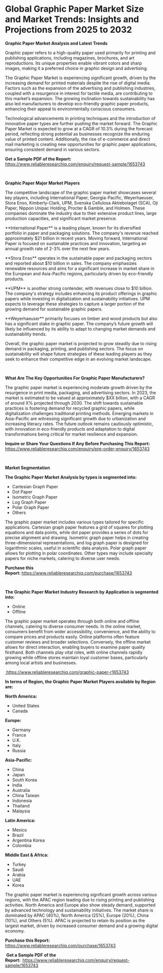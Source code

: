<p><h1>Global Graphic Paper Market Size and Market Trends: Insights and Projections from 2025 to 2032</h1></p><p><strong>Graphic Paper Market Analysis and Latest Trends</strong></p>
<p><p>Graphic paper refers to a high-quality paper used primarily for printing and publishing applications, including magazines, brochures, and art reproductions. Its unique properties enable vibrant colors and sharp images, making it a preferred choice in graphic design and advertising.</p><p>The Graphic Paper Market is experiencing significant growth, driven by the increasing demand for printed materials despite the rise of digital media. Factors such as the expansion of the advertising and publishing industries, coupled with a resurgence in interest for tactile media, are contributing to this market’s expansion. The growing inclination towards sustainability has also led manufacturers to develop eco-friendly graphic paper products, enhancing their appeal to environmentally conscious consumers.</p><p>Technological advancements in printing techniques and the introduction of innovative paper types are further pushing the market forward. The Graphic Paper Market is expected to grow at a CAGR of 10.3% during the forecast period, reflecting strong potential as businesses recognize the enduring value of printed content. Additionally, the rise of e-commerce and direct mail marketing is creating new opportunities for graphic paper applications, ensuring consistent demand in various sectors.</p></p>
<p><strong>Get a Sample PDF of the Report:&nbsp;</strong> <a href="https://www.reliableresearchiq.com/enquiry/request-sample/1653743?utm_campaign=2804&utm_medium=2&utm_source=Github&utm_content=ia&utm_term=16042025&utm_id=graphic-paper">https://www.reliableresearchiq.com/enquiry/request-sample/1653743</a></p>
<p>&nbsp;</p>
<p><strong>Graphic Paper Major Market Players</strong></p>
<p><p>The competitive landscape of the graphic paper market showcases several key players, including International Paper, Georgia-Pacific, Weyerhaeuser, Stora Enso, Kimberly-Clark, UPM, Svenska Cellulosa Aktiebolaget (SCA), Oji Paper, Nippon Unipac Holding, Procter & Gamble, and Holmen. These companies dominate the industry due to their extensive product lines, large production capacities, and significant market presence.</p><p>**International Paper** is a leading player, known for its diversified portfolio in paper and packaging solutions. The company's revenue reached approximately $21 billion in recent years. Moving forward, International Paper is focused on sustainable practices and innovation, targeting an annual growth rate of 2-3% over the next few years.</p><p>**Stora Enso** operates in the sustainable paper and packaging sectors and reported about $10 billion in sales. The company emphasizes renewable resources and aims for a significant increase in market share in the European and Asia-Pacific regions, particularly driven by eco-friendly products.</p><p>**UPM** is another strong contender, with revenues close to $10 billion. The company's strategy includes enhancing its product offerings in graphic papers while investing in digitalization and sustainability initiatives. UPM expects to leverage these strategies to capture a larger portion of the growing demand for sustainable graphic papers.</p><p>**Weyerhaeuser** primarily focuses on timber and wood products but also has a significant stake in graphic paper. The company’s future growth will likely be influenced by its ability to adapt to changing market demands and sustainability trends.</p><p>Overall, the graphic paper market is projected to grow steadily due to rising demand in packaging, printing, and publishing sectors. The focus on sustainability will shape future strategies of these leading players as they seek to enhance their competitive edge in an evolving market landscape.</p></p>
<p>&nbsp;</p>
<p><strong>What Are The Key Opportunities For Graphic Paper Manufacturers?</strong></p>
<p><p>The graphic paper market is experiencing moderate growth driven by the resurgence in print media, packaging, and advertising sectors. In 2023, the market is estimated to be valued at approximately $XX billion, with a CAGR of around X% projected through 2030. The shift towards sustainable practices is fostering demand for recycled graphic papers, while digitalization challenges traditional printing methods. Emerging markets in Asia-Pacific are witnessing significant growth due to urbanization and increasing literacy rates. The future outlook remains cautiously optimistic, with innovation in eco-friendly products and adaptation to digital transformations being critical for market resilience and expansion.</p></p>
<p><strong>Inquire or Share Your Questions If Any Before Purchasing This Report:</strong> <a href="https://www.reliableresearchiq.com/enquiry/pre-order-enquiry/1653743?utm_campaign=2804&utm_medium=2&utm_source=Github&utm_content=ia&utm_term=16042025&utm_id=graphic-paper">https://www.reliableresearchiq.com/enquiry/pre-order-enquiry/1653743</a></p>
<p>&nbsp;</p>
<p><strong>Market Segmentation</strong></p>
<p><strong>The Graphic Paper Market Analysis by types is segmented into:</strong></p>
<p><ul><li>Cartesian Graph Paper</li><li>Dot Paper</li><li>Isometric Graph Paper</li><li>Log Graph Paper</li><li>Polar Graph Paper</li><li>Others</li></ul></p>
<p><p>The graphic paper market includes various types tailored for specific applications. Cartesian graph paper features a grid of squares for plotting equations and data points, while dot paper provides a series of dots for precise alignment and drawing. Isometric graph paper helps in creating three-dimensional representations, and log graph paper is designed for logarithmic scales, useful in scientific data analysis. Polar graph paper allows for plotting in polar coordinates. Other types may include specialty papers for niche markets, catering to diverse user needs.</p></p>
<p><strong>Purchase this Report:&nbsp;</strong><a href="https://www.reliableresearchiq.com/purchase/1653743?utm_campaign=2804&utm_medium=2&utm_source=Github&utm_content=ia&utm_term=16042025&utm_id=graphic-paper">https://www.reliableresearchiq.com/purchase/1653743</a></p>
<p>&nbsp;</p>
<p><strong>The Graphic Paper Market Industry Research by Application is segmented into:</strong></p>
<p><ul><li>Online</li><li>Offline</li></ul></p>
<p><p>The graphic paper market operates through both online and offline channels, catering to diverse consumer needs. In the online market, consumers benefit from wider accessibility, convenience, and the ability to compare prices and products easily. Online platforms often feature customer reviews and broader selections. Conversely, the offline market allows for direct interaction, enabling buyers to examine paper quality firsthand. Both channels play vital roles, with online channels rapidly growing while offline stores maintain loyal customer bases, particularly among local artists and businesses.</p></p>
<p><a href="https://www.reliableresearchiq.com/graphic-paper-r1653743?utm_campaign=2804&utm_medium=2&utm_source=Github&utm_content=ia&utm_term=16042025&utm_id=graphic-paper">&nbsp;https://www.reliableresearchiq.com/graphic-paper-r1653743</a></p>
<p><strong>In terms of Region, the Graphic Paper Market Players available by Region are:</strong></p>
<p>
    <p> <strong> North America: </strong>
        <ul>
            <li>United States</li>
            <li>Canada</li>
        </ul>
        </p> 
    <p> <strong> Europe: </strong>
        <ul>
            <li>Germany</li>
            <li>France</li>
            <li>U.K.</li>
            <li>Italy</li>
            <li>Russia</li>
        </ul>
        </p> 
    <p> <strong> Asia-Pacific: </strong>
        <ul>
            <li>China</li>
            <li>Japan</li>
            <li>South Korea</li>
            <li>India</li>
            <li>Australia</li>
            <li>China Taiwan</li>
            <li>Indonesia</li>
            <li>Thailand</li>
            <li>Malaysia</li>
        </ul>
        </p> 
    <p> <strong> Latin America: </strong>
        <ul>
            <li>Mexico</li>
            <li>Brazil</li>
            <li>Argentina Korea</li>
            <li>Colombia</li>
        </ul>
        </p> 
    <p> <strong> Middle East & Africa: </strong>
        <ul>
            <li>Turkey</li>
            <li>Saudi</li>
            <li>Arabia</li>
            <li>UAE</li>
            <li>Korea</li>
        </ul>
    </p>
    </p>
<p><p>The graphic paper market is experiencing significant growth across various regions, with the APAC region leading due to rising printing and publishing activities. North America and Europe also show steady demand, supported by advanced technology and sustainability initiatives. The market share is dominated by APAC (40%), North America (25%), Europe (20%), China (10%), and Others (5%). APAC is projected to retain its position as the largest market, driven by increased consumer demand and a growing digital economy.</p></p>
<p><strong>Purchase this Report: </strong><a href="https://www.reliableresearchiq.com/purchase/1653743?utm_campaign=2804&utm_medium=2&utm_source=Github&utm_content=ia&utm_term=16042025&utm_id=graphic-paper">https://www.reliableresearchiq.com/purchase/1653743</a></p>
<p>&nbsp;<strong>Get a Sample PDF of the Report:&nbsp;&nbsp;</strong><a href="https://www.reliableresearchiq.com/enquiry/request-sample/1653743?utm_campaign=2804&utm_medium=2&utm_source=Github&utm_content=ia&utm_term=16042025&utm_id=graphic-paper">https://www.reliableresearchiq.com/enquiry/request-sample/1653743</a></p>
<p><strong></strong></p>
<p><p></p><p></p><p></p></p>